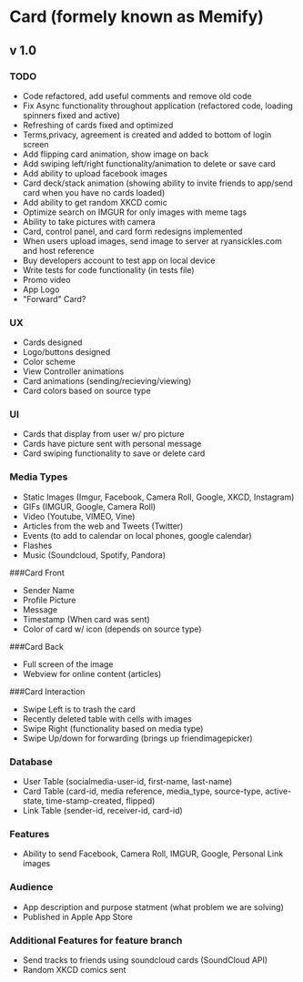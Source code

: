 Card (formely known as Memify)
====================
v 1.0
---------------------

### TODO
* Code refactored, add useful comments and remove old code
* Fix Async functionality throughout application (refactored code, loading spinners fixed and active) <Ryan>
* Refreshing of cards fixed and optimized <Ben>
* Terms,privacy, agreement is created and added to bottom of login screen
* Add flipping card animation, show image on back
* Add swiping left/right functionality/animation to delete or save card <Ben>
* Add ability to upload facebook images <Ben>
* Card deck/stack animation (showing ability to invite friends to app/send card when you have no cards loaded) <Ben>
* Add ability to get random XKCD comic <Ben>
* Optimize search on IMGUR for only images with meme tags <Ryan>
* Ability to take pictures with camera <Ben>
* Card, control panel, and card form redesigns implemented
* When users upload images, send image to server at ryansickles.com and host reference
* Buy developers account to test app on local device
* Write tests for code functionality (in tests file)
* Promo video
* App Logo
* "Forward" Card?

### UX
* Cards designed
* Logo/buttons designed
* Color scheme
* View Controller animations
* Card animations (sending/recieving/viewing)
* Card colors based on source type

### UI
* Cards that display from user w/ pro picture
* Cards have picture sent with personal message
* Card swiping functionality to save or delete card

### Media Types 
* Static Images (Imgur, Facebook, Camera Roll, Google, XKCD, Instagram)
* GIFs (IMGUR, Google, Camera Roll)
* Video (Youtube, VIMEO, Vine)
* Articles from the web and Tweets (Twitter)
* Events (to add to calendar on local phones, google calendar)
* Flashes
* Music (Soundcloud, Spotify, Pandora)

###Card Front
* Sender Name
* Profile Picture
* Message
* Timestamp (When card was sent)
* Color of card w/ icon (depends on source type)

###Card Back
* Full screen of the image
* Webview for online content (articles)

###Card Interaction

* Swipe Left is to trash the card
* Recently deleted table with cells with images
* Swipe Right (functionality based on media type)
* Swipe Up/down for forwarding (brings up friendimagepicker)

### Database
* User Table (socialmedia-user-id, first-name, last-name)
* Card Table (card-id, media reference, media_type, source-type, active-state, time-stamp-created, flipped)
* Link Table (sender-id, receiver-id, card-id)

### Features
* Ability to send Facebook, Camera Roll, IMGUR, Google, Personal Link images

### Audience
* App description and purpose statment (what problem we are solving)
* Published in Apple App Store

### Additional Features for feature branch
* Send tracks to friends using soundcloud cards (SoundCloud API)
* Random XKCD comics sent
